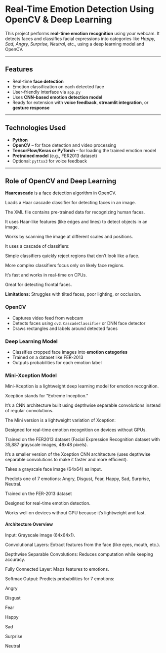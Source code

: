 # Real-Time Emotion Detection Using OpenCV & Deep Learning

This project performs **real-time emotion recognition** using your webcam. It detects faces and classifies facial expressions into categories like *Happy, Sad, Angry, Surprise, Neutral*, etc., using a deep learning model and OpenCV.

---

## Features

- Real-time **face detection**
- Emotion classification on each detected face
- User-friendly interface via `app.py`
- Uses **CNN-based emotion detection model**
- Ready for extension with **voice feedback**, **streamlit integration**, or **gesture response**

---

## Technologies Used

- **Python**
- **OpenCV** – for face detection and video processing
- **TensorFlow/Keras or PyTorch** – for loading the trained emotion model
- **Pretrained model** (e.g., FER2013 dataset)
- Optional: `pyttsx3` for voice feedback

---

## Role of OpenCV and Deep Learning
**Haarcascade** is a face detection algorithm in OpenCV.

Loads a Haar cascade classifier for detecting faces in an image.

The XML file contains pre-trained data for recognizing human faces.

It uses Haar-like features (like edges and lines) to detect objects in an image.

Works by scanning the image at different scales and positions.

It uses a cascade of classifiers:

Simple classifiers quickly reject regions that don’t look like a face.

More complex classifiers focus only on likely face regions.

It’s fast and works in real-time on CPUs.

Great for detecting frontal faces.

**Limitations:** Struggles with tilted faces, poor lighting, or occlusion.



### OpenCV
- Captures video feed from webcam
- Detects faces using `cv2.CascadeClassifier` or DNN face detector
- Draws rectangles and labels around detected faces

### Deep Learning Model
- Classifies cropped face images into **emotion categories**
- Trained on a dataset like FER-2013
- Outputs probabilities for each emotion label

### Mini-Xception Model
Mini-Xception is a lightweight deep learning model for emotion recognition.

Xception stands for "Extreme Inception."

It’s a CNN architecture built using depthwise separable convolutions instead of regular convolutions.

The Mini version is a lightweight variation of Xception:

Designed for real-time emotion recognition on devices without GPUs.

Trained on the FER2013 dataset (Facial Expression Recognition dataset with 35,887 grayscale images, 48x48 pixels).

It’s a smaller version of the Xception CNN architecture (uses depthwise separable convolutions to make it faster and more efficient).

Takes a grayscale face image (64x64) as input.

Predicts one of 7 emotions: Angry, Disgust, Fear, Happy, Sad, Surprise, Neutral.

Trained on the FER-2013 dataset

Designed for real-time emotion detection.

Works well on devices without GPU because it’s lightweight and fast.

#### Architecture Overview

Input: Grayscale image (64x64x1).

Convolutional Layers: Extract features from the face (like eyes, mouth, etc.).

Depthwise Separable Convolutions: Reduces computation while keeping accuracy.

Fully Connected Layer: Maps features to emotions.

Softmax Output: Predicts probabilities for 7 emotions:

Angry

Disgust

Fear

Happy

Sad

Surprise

Neutral
